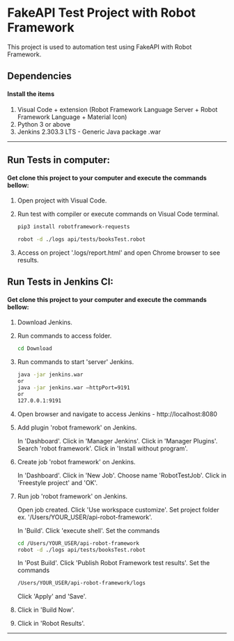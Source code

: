 # FakeAPI Test Project with Robot Framework

This project is used to automation test using FakeAPI with Robot Framework.


## Dependencies

#### Install the items

1. Visual Code + extension (Robot Framework Language Server + Robot Framework Language + Material Icon)
2. Python 3 or above
3. Jenkins 2.303.3 LTS - Generic Java package .war


---

## Run Tests in computer:

#### Get clone this project to your computer and execute the commands bellow:

1. Open project with Visual Code.
2. Run test with compiler or execute commands on Visual Code terminal.
    
    ```bash
    pip3 install robotframework-requests
    ```

    ```bash
    robot -d ./logs api/tests/booksTest.robot
    ```

3. Access on project '.logs/report.html' and open Chrome browser to see results.


## Run Tests in Jenkins CI:

#### Get clone this project to your computer and execute the commands bellow:

1. Download Jenkins.
2. Run commands to access folder.

    ```bash
    cd Download
    ```

3. Run commands to start 'server' Jenkins.

    ```bash
    java -jar jenkins.war
    or
    java -jar jenkins.war —httpPort=9191
    or
    127.0.0.1:9191
    ```

4. Open browser and navigate to access Jenkins - http://localhost:8080

5. Add plugin 'robot framework' on Jenkins.

    In 'Dashboard'.
    Click in 'Manager Jenkins'.
    Click in 'Manager Plugins'.
    Search 'robot framework'.
    Click in 'Install without program'.

6. Create job 'robot framework' on Jenkins.

    In 'Dashboard'.
    Click in 'New Job'.
    Choose name 'RobotTestJob'.
    Click in 'Freestyle project' and 'OK'.

7. Run job 'robot framework' on Jenkins.

    Open job created.
    Click 'Use workspace customize'.
    Set project folder ex. '/Users/YOUR_USER/api-robot-framework'.
    
    In 'Build'.
    Click 'execute shell'.
    Set the commands

    ```bash
    cd /Users/YOUR_USER/api-robot-framework
    robot -d ./logs api/tests/booksTest.robot
    ```
    
    In 'Post Build'.
    Click 'Publish Robot Framework test results'.
    Set the commands
    
    ```bash
    /Users/YOUR_USER/api-robot-framework/logs
    ```
    
    Click 'Apply' and 'Save'.

8. Click in 'Build Now'.

9. Click in 'Robot Results'.


---